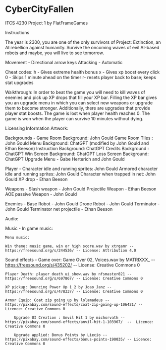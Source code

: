 # CyberCityFallen
ITCS 4230 Project 1 by FlatFrameGames

Instructions

The year is 2300, you are one of the only survivors of Project: Extinction, an AI rebellion against humanity. Survive the oncoming waves of evil AI-based robots and maybe, you will live to see tomorrow.

Movement - Directional arrow keys
Attacking - Automatic

Cheat codes:
h - Gives extreme health bonus 
x - Gives xp boost every click
0 - Skips 1 minute ahead on the timer 
r- resets player back to base; keeps stat upgrades

Walkthrough:
In order to beat the game you will need to kill waves of enemies and pick up XP drops that fill your XP bar. Filling the XP bar gives you an upgrade menu in which you can select new weapons or upgrade them to become stronger. Additionally, there are upgrades that provide player stat boosts. The game is lost when player health reaches 0. The game is won when the player can survive 10 minutes without dying.



Licensing Information
Artwork:

Backgrounds - 
Game Room Background: John Gould
Game Room Tiles : John Gould
Menu Background: ChatGPT (modified by John Gould and Ethan Beeson)
Instruction Background: ChatGPT
Credits Background : ChatGPT
Win Screen Background: ChatGPT
Loss Screen Background: ChatGPT
Upgrade Menu - Gabe Herterich and John Gould

Player -
	Character idle and running sprites: John Gould
	Armored character idle and running sprites: John Gould
	Character when trapped in net: John Gould
XP drop - Ethan Beeson	

Weapons -
	Slash weapon - John Gould
	Projectile Weapon - Ethan Beeson
	AOE passive Weapon - John Gould

Enemies -
	Base Robot - John Gould
	Drone Robot - John Gould
	Terminator - John Gould
	Terminator net projectile - Ethan Beeson


Audio:

Music - 
	In game music:

	Menu music:

	Win theme: music game, win or high score.wav by xtrgamr -- https://freesound.org/s/244536/ -- License: Attribution 4.0

Sound effects -
	Game over: Game Over 02, Voices.wav by MATRIXXX_ -- https://freesound.org/s/435202/ -- License: Creative Commons 0

	Player Death: player_death_ui_show.wav by nfsmaster821 -- https://freesound.org/s/697867/ -- License: Creative Commons 0

	XP pickup: Bouncing Power Up 1_2 by Joao_Janz -- https://freesound.org/s/478337/ -- License: Creative Commons 0
 	
  	Armor Equip: Coat zip going up by lolamadeus -- https://pixabay.com/sound-effects/coat-zip-going-up-106421/ -- Licence: Creative Commons 0

     	Upgrade UI Creation : Anvil Hit 1 by michorvath -- https://pixabay.com/sound-effects/anvil-hit-1-103967/  --  Licence: Creative Commons 0

        Upgrade applied: Bonus Points by Liecio -- https://pixabay.com/sound-effects/bonus-points-190035/ -- Licence: Creative Commons 0





	

	






